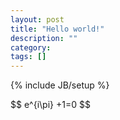 ```yaml
---
layout: post
title: "Hello world!"
description: ""
category: 
tags: []
---
```

{% include JB/setup %}

<div>
$$
e^{i\pi} +1=0
$$
</div>



